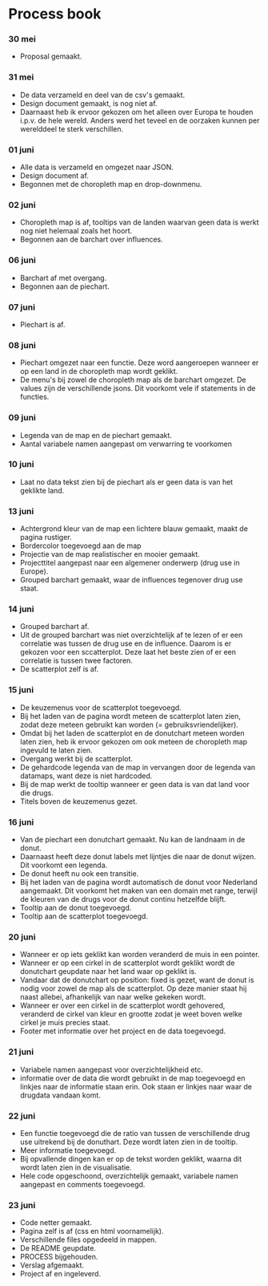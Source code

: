 # Process book
### 30 mei
* Proposal gemaakt.
### 31 mei
* De data verzameld en deel van de csv's gemaakt. 
* Design document gemaakt, is nog niet af. 
* Daarnaast heb ik ervoor gekozen om het alleen over Europa te houden i.p.v. de hele wereld. Anders werd het teveel en de oorzaken kunnen per werelddeel te sterk verschillen.
### 01 juni
* Alle data is verzameld en omgezet naar JSON.
* Design document af.
* Begonnen met de choropleth map en drop-downmenu.
### 02 juni
* Choropleth map is af, tooltips van de landen waarvan geen data is werkt nog niet helemaal zoals het hoort.
* Begonnen aan de barchart over influences.
### 06 juni
* Barchart af met overgang.
* Begonnen aan de piechart.
### 07 juni
* Piechart is af.
### 08 juni
* Piechart omgezet naar een functie. Deze word aangeroepen wanneer er op een land in de choropleth map wordt geklikt.
* De menu's bij zowel de choropleth map als de barchart omgezet. De values zijn de verschillende jsons. Dit voorkomt vele if statements in de functies.
### 09 juni
* Legenda van de map en de piechart gemaakt.
* Aantal variabele namen aangepast om verwarring te voorkomen
### 10 juni
* Laat no data tekst zien bij de piechart als er geen data is van het geklikte land.
### 13 juni
* Achtergrond kleur van de map een lichtere blauw gemaakt, maakt de pagina rustiger.
* Bordercolor toegevoegd aan de map
* Projectie van de map realistischer en mooier gemaakt.
* Projecttitel aangepast naar een algemener onderwerp (drug use in Europe).
* Grouped barchart gemaakt, waar de influences tegenover drug use staat.
### 14 juni
* Grouped barchart af.
* Uit de grouped barchart was niet overzichtelijk af te lezen of er een correlatie was tussen de drug use en de influence. Daarom is er gekozen voor een sccatterplot. Deze laat het beste zien of er een correlatie is tussen twee factoren.
* De scatterplot zelf is af.
### 15 juni
* De keuzemenus voor de scatterplot toegevoegd.
* Bij het laden van de pagina wordt meteen de scatterplot laten zien, zodat deze meteen gebruikt kan worden (= gebruiksvriendelijker). 
* Omdat bij het laden de scatterplot en de donutchart meteen worden laten zien, heb ik ervoor gekozen om ook meteen de choropleth map ingevuld te laten zien.
* Overgang werkt bij de scatterplot.
* De gehardcode legenda van de map in vervangen door de legenda van datamaps, want deze is niet hardcoded.
* Bij de map werkt de tooltip wanneer er geen data is van dat land voor die drugs.
* Titels boven de keuzemenus gezet.
### 16 juni
* Van de piechart een donutchart gemaakt. Nu kan de landnaam in de donut. 
* Daarnaast heeft deze donut labels met lijntjes die naar de donut wijzen. Dit voorkomt een legenda.
* De donut heeft nu ook een transitie.
* Bij het laden van de pagina wordt automatisch de donut voor Nederland aangemaakt. Dit voorkomt het maken van een domain met range, terwijl de kleuren van de drugs voor de donut continu hetzelfde blijft.
* Tooltip aan de donut toegevoegd.
* Tooltip aan de scatterplot toegevoegd.
### 20 juni
* Wanneer er op iets geklikt kan worden veranderd de muis in een pointer.
* Wanneer er op een cirkel in de scatterplot wordt geklikt wordt de donutchart geupdate naar het land waar op geklikt is. 
* Vandaar dat de donutchart op position: fixed is gezet, want de donut is nodig voor zowel de map als de scatterplot. Op deze manier staat hij naast allebei, afhankelijk van naar welke gekeken wordt.
* Wanneer er over een cirkel in de scatterplot wordt gehovered, veranderd de cirkel van kleur en grootte zodat je weet boven welke cirkel je muis precies staat.
* Footer met informatie over het project en de data toegevoegd.
### 21 juni
* Variabele namen aangepast voor overzichtelijkheid etc.
* informatie over de data die wordt gebruikt in de map toegevoegd en linkjes naar de informatie staan erin. Ook staan er linkjes naar waar de drugdata vandaan komt.
### 22 juni
* Een functie toegevoegd die de ratio van tussen de verschillende drug use uitrekend bij de donuthart. Deze wordt laten zien in de tooltip.
* Meer informatie toegevoegd. 
* Bij opvallende dingen kan er op de tekst worden geklikt, waarna dit wordt laten zien in de visualisatie.
* Hele code opgeschoond, overzichtelijk gemaakt, variabele namen aangepast en comments toegevoegd.
### 23 juni
* Code netter gemaakt.
* Pagina zelf is af (css en html voornamelijk).
* Verschillende files opgedeeld in mappen.
* De README geupdate.
* PROCESS bijgehouden.
* Verslag afgemaakt.
* Project af en ingeleverd.